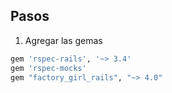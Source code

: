## Pasos
1. Agregar las gemas

```ruby
gem 'rspec-rails', '~> 3.4'
gem 'rspec-mocks'
gem "factory_girl_rails", "~> 4.0"
```